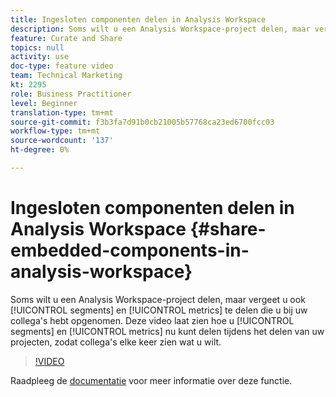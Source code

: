 ```yaml
---
title: Ingesloten componenten delen in Analysis Workspace
description: Soms wilt u een Analysis Workspace-project delen, maar vergeet u ook de segmenten en metriek te delen die u bij uw collega's hebt opgenomen. In deze video wordt getoond hoe u nu segmenten en metriek kunt delen tijdens het delen van uw projecten, zodat collega's elke keer zien wat u bedoelde.
feature: Curate and Share
topics: null
activity: use
doc-type: feature video
team: Technical Marketing
kt: 2295
role: Business Practitioner
level: Beginner
translation-type: tm+mt
source-git-commit: f3b3fa7d91b0cb21005b57768ca23ed6700fcc03
workflow-type: tm+mt
source-wordcount: '137'
ht-degree: 0%

---
```



# Ingesloten componenten delen in Analysis Workspace {#share-embedded-components-in-analysis-workspace}

Soms wilt u een Analysis Workspace-project delen, maar vergeet u ook [!UICONTROL segments] en [!UICONTROL metrics] te delen die u bij uw collega&#39;s hebt opgenomen. Deze video laat zien hoe u [!UICONTROL segments] en [!UICONTROL metrics] nu kunt delen tijdens het delen van uw projecten, zodat collega&#39;s elke keer zien wat u wilt.

>[!VIDEO](https://video.tv.adobe.com/v/24713/?quality=12)

Raadpleeg de [documentatie](https://marketing.adobe.com/resources/help/en_US/analytics/analysis-workspace/curate.html) voor meer informatie over deze functie.
